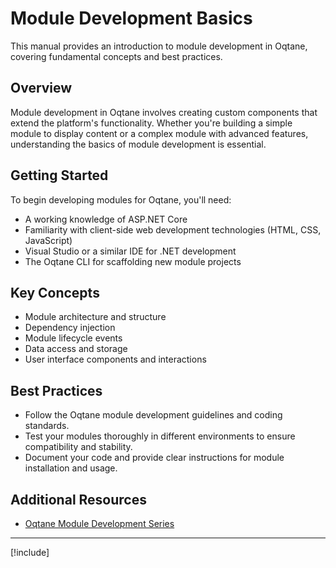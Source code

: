# Module Development Basics

This manual provides an introduction to module development in Oqtane, covering fundamental concepts and best practices.

## Overview

Module development in Oqtane involves creating custom components that extend the platform's functionality. Whether you're building a simple module to display content or a complex module with advanced features, understanding the basics of module development is essential.

## Getting Started

To begin developing modules for Oqtane, you'll need:

- A working knowledge of ASP.NET Core
- Familiarity with client-side web development technologies (HTML, CSS, JavaScript)
- Visual Studio or a similar IDE for .NET development
- The Oqtane CLI for scaffolding new module projects

## Key Concepts

- Module architecture and structure
- Dependency injection
- Module lifecycle events
- Data access and storage
- User interface components and interactions

## Best Practices

- Follow the Oqtane module development guidelines and coding standards.
- Test your modules thoroughly in different environments to ensure compatibility and stability.
- Document your code and provide clear instructions for module installation and usage.

## Additional Resources

- [Oqtane Module Development Series](https://www.youtube.com/playlist?list=PLYhXmd7yV0elLNLfQwZBUlM7ZSMYPTZ_f)

---

[!include[](~/shared/authors/thabaum/_main-author.md)]

